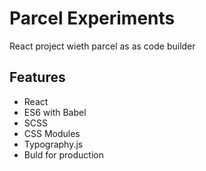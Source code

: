 # Parcel Experiments

React project wieth parcel as as code builder

## Features

- React
- ES6 with Babel
- SCSS
- CSS Modules
- Typography.js
- Buld for production
